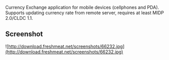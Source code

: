 Currency Exchange application for mobile devices (cellphones and PDA). Supports updating currency rate from remote server, requires at least MIDP 2.0/CLDC 1.1.

## Screenshot ##
![http://download.freshmeat.net/screenshots/66232.jpg](http://download.freshmeat.net/screenshots/66232.jpg)
